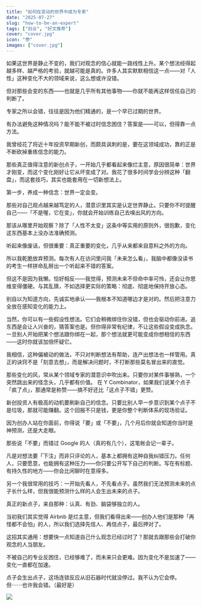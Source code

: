 ```yaml
---
title: "如何在变动的世界中成为专家"
date: "2025-07-27"
slug: "how-to-be-an-expert"
tags: ["创业", "好文推荐"]
cover: "cover.jpg"
icon: "😎"
images: ["cover.jpg"]
---
```

如果这世界是静止不变的，我们对观念的信心就能一路线性上升。某个想法经得起越多样、越严格的考验，就越可能是真的。许多人其实默默相信这一点——对「人性」这种变化不大的领域来说，这么想或许没错。



但对那些会变的东西——也就是几乎所有其他事物——你就不能再这样信任自己的判断了。



专家之所以会错，往往是因为他们精通的，是一个早已过期的世界。



有办法避免这种情况吗？能不能不被过时信念困住？答案是——可以，但得靠一点方法。



我曾经花了将近十年投资早期新创，而颇具讽刺的是，要在这领域成功，靠的正是不断砍掉重练信念的能力。



那些真正值得注意的新创点子，一开始几乎都看起来像烂主意，原因很简单：世界才刚变，而这个变化刚好让它从坏变成了对。我花了很多时间学会分辨这种「翻盘」，而这套技巧，其实也能套用在一切新想法上。



第一步，养成一种信念：世界一定会变。



那些对自己观点越来越笃定的人，潜意识里其实是认定世界静止。只要你不时提醒自己——「不是喔，它在变」，你就会开始训练自己去嗅出风的方向。



那该从哪里开始观察？除了「人性不太变」这条中等实用的原则外，很抱歉，变化这东西基本上没办法准确预测。



听起来像废话，但很重要：真正重要的变化，几乎从来都来自意料之外的方向。



所以我乾脆放弃预测。每次有人在访问里问我「未来怎么看」，我脑中都像没读书的考生一样拼命乱掰出一个听起来不错的答案。



但这不是因为我懒。恰好相反——我觉得，预测未来不但命中率可怜，还会让你思维变得僵硬。与其乱猜，不如选择更实际的策略：彻底、彻底地保持开放心态。



别自以为知道方向，先诚实地承认——我根本不知道哪边才是对的。然后把注意力全放在感知变化的能力上。



当然，你可以有一些假设性想法。它们会稍微绑住你没错，但也会驱动你前进。追东西是会让人兴奋的，猜答案也是。但你得非常有纪律，不让这些假设变成执念。
一旦别人开始把某个想法跟你绑在一起，那个想法就更可能变成你想相信的东西——这时你就该加倍怀疑它。



我相信，这种偏被动的做法，不只对判断想法有帮助，连产出想法也一样管用。真正的诀窍不是「刻意去想」，而是解决问题时，不打断那些莫名冒出来的直觉。



那些变化的风，常从某个领域专家的潜意识中吹出来。只要你对某件事够熟，一个突然跳出来的怪念头，几乎都有价值。
在 Y Combinator，如果我们说某个点子「疯了点」，那通常是称赞——搞不好还比「这点子不错」更赞。



新创投资人有极高的动机要刷新自己的信念。只要比别人早一步意识到某个点子不是垃圾，那就可能赚翻。这个回报不只是钱，更是你整个判断体系的现场验证。



因为创办人站在你面前，你得说「要」或「不要」，几个月后你就会知道你当时是神预测，还是大走眼。



那些说「不要」而错过 Google 的人（真的有几个），这笔帐会记一辈子。



凡是对想法要「下注」而非只评论的人，基本上都拥有这种自我纠错压力。任何人，只要愿意，也能拥有这种压力——你只要公开写下自己的判断。写在有标题、有持久性的地方——你会比闲聊时在意得多。



另一个我很常用的技巧：一开始先看人，不先看点子。虽然我们无法预测未来的点子长什么样，但我很能预测什么样的人会生出未来的点子。



真正的新点子，来自那种：认真、有劲、脑袋够独立的人。



当初我们其实觉得 Airbnb 是烂主意，但我们看得出来——创办人他们是那种「再怪都不会怕」的人，所以我们选择先信人、再信点子，最后押对了。



这招其实通用：想要快一点知道自己什么观念已经过时了？那就去跟那些会打破你观念的人当朋友。



不被自己的专业反困住，已经够难了，而未来只会更难。因为变化不是加速了——变化一直都在加速。



点子会生出点子，这场连锁反应从旧石器时代就没停过。我不认为它会停。
但⋯⋯也许我会错。（最好是）




![](https://prod-files-secure.s3.us-west-2.amazonaws.com/112d0858-5090-4d34-a606-b75eb8d65fd2/46476355-9cf3-4e99-9b7a-3531bc426380/1000202064.png?X-Amz-Algorithm=AWS4-HMAC-SHA256&X-Amz-Content-Sha256=UNSIGNED-PAYLOAD&X-Amz-Credential=ASIAZI2LB466ZEHTE5HO%2F20251008%2Fus-west-2%2Fs3%2Faws4_request&X-Amz-Date=20251008T005852Z&X-Amz-Expires=3600&X-Amz-Security-Token=IQoJb3JpZ2luX2VjEBgaCXVzLXdlc3QtMiJGMEQCICzSvBdm9AUF0LEqAi0zUbf%2BI9E7bTU9fc1JcMgH4zPhAiBx%2FNWuifN3hzyvu0JvOVqYS8iMks8aEdpGhYCyEVzIciqIBAix%2F%2F%2F%2F%2F%2F%2F%2F%2F%2F8BEAAaDDYzNzQyMzE4MzgwNSIM%2BGMHZLa%2F7%2FSziYGLKtwDSOOSTkxCoRCcw%2FJWsuygz5FK1WxGHWtEA5ln20oacMOoRxjJHU0gAx8L1i4blXZvTW53rxehm8COf8bCW1jfjtu4rbw%2B0bMG7kj6fusRRnEuuSMQQD5lbhbpWh9CCD3nFoRgUUkIlM2n72MSl3%2BC39Og6o2B1CB79lUCGgikmmIQuy5Z%2B42LQNS7zzTD54%2BYcYE6Dd8HY%2FLR4n9HStVlpJdvYAye2GRvU30IXxHWSOfBgP3iHU9mS5SN1YwNOoJLnXmAh1l7mMg4kkfmX8%2BjlfST3E4ZLmTL585AZzYJAqd5U260Gnbkctrih0HcQE76BRknAK9J%2FXRYY0BxgByuYgxaRwscYgT%2FifQU%2BhQiwzpns5TD2Gpp3VmUcpLXfHyG0DyHbGqvePyvvqwNCxA%2FqTybiwY6303WOZL5uUD0Ysf9swuXYTwtFG2wBZ5zZlk63Rdqu7A5TFvlL2SV2Ol7DApexjDt6uH3%2BQlO2lkFd8LKw60s1uYZKC8oJtEsHdvo7%2BYBM8vTByUHQlocfiPeaiC%2BviVXmX8HKKiiflopqY7%2F0LZo4AD9oIvbdXAdXxsyFuaDG67j2zcMi9M74UntioLMs12SBfeo94%2BaktU7XPH2eGDRIjyReLqxMVgw59CWxwY6pgHgKvfmf5rVUq9KwoSMY6f2LnE5elMeds6%2BCliZjMpj65AoGmu%2FnfByCya3ujwMijV%2FJCWJh3KDVWhLs8jc42awp8GKLYdFqU77JMyJj9I2%2FilDCfjf4OYdO4sdTLlAUaVzXnKK0vzP4VAr9fGYxmlL62%2BAb4JACK4P7TDOM2X5kcDONcxSRxgMcxtJIF9JK2Dy4Vdv3lRSSZRPBc0triDqoAUAX2lM&X-Amz-Signature=9f38f04c3e48a49b65ee6179f6b7a35ab36461eafdfac6208ad05d94ad08e21b&X-Amz-SignedHeaders=host&x-amz-checksum-mode=ENABLED&x-id=GetObject)

